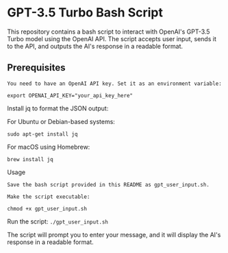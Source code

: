 # GPT-3.5 Turbo Bash Script

This repository contains a bash script to interact with OpenAI's GPT-3.5 Turbo model using the OpenAI API. The script accepts user input, sends it to the API, and outputs the AI's response in a readable format.

## Prerequisites

    You need to have an OpenAI API key. Set it as an environment variable:

`export OPENAI_API_KEY="your_api_key_here"`

Install jq to format the JSON output:

For Ubuntu or Debian-based systems:


`sudo apt-get install jq`


For macOS using Homebrew:

`brew install jq`

Usage

    Save the bash script provided in this README as gpt_user_input.sh.

    Make the script executable:


`chmod +x gpt_user_input.sh`

Run the script:
`./gpt_user_input.sh`

The script will prompt you to enter your message, and it will display the AI's response in a readable format.
